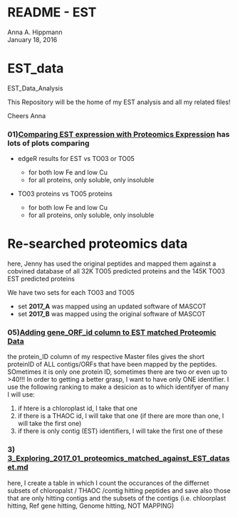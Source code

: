 # README - EST
Anna A. Hippmann  
January 18, 2016  

# EST_data
EST_Data_Analysis

This Repository will be the home of my EST analysis and all my related files!

Cheers
Anna

### 01)[Comparing EST expression with Proteomics Expression](https://github.com/ahippman/EST_data/blob/master/01_Comparing_EST_expression_vs_Proteomic_Expression.md) has lots of plots comparing

* edgeR results for EST vs TO03 or TO05
  + for both low Fe and low Cu
  + for all proteins, only soluble, only insoluble

* TO03 proteins vs TO05 proteins
  + for both low Fe and low Cu
  + for all proteins, only soluble, only insoluble



# Re-searched proteomics data

here, Jenny has used the original peptides and mapped them against a cobvined database of all 32K TO05 predicted proteins and the 145K TO03 EST predicted proteins

We have two sets for each TO03 and TO05

* set __2017_A__ was mapped using an updated software of MASCOT
* set __2017_B__ was mapped using the original software of MASCOT

### 05)[Adding gene_ORF_id column to EST matched Proteomic Data](https://github.com/ahippman/EST_data/blob/master/05_Adding_gene_ORF_id_Column_to_2017_A_EST_mapped_Proteomic_dataset.md)

the protein_ID column of my respective Master files gives the short proteinID of ALL contigs/ORFs that have been mapped by the peptides. SOmetimes it is only one protein ID, sometimes there are two or even up to >40!!! In order to getting a better grasp, I want to have only ONE identifier. I use the following ranking to make a desicion as to which identifyer of many I will use:

1) if htere is a chloroplast id, I take that one
2) if there is a THAOC id, I will take that one (if there are more than one, I will take the first one)
3) if there is only contig (EST) identifiers, I will take the first one of these

### 3) [3_Exploring_2017_01_proteomics_matched_against_EST_dataset.md](https://github.com/ahippman/EST_data/blob/master/3_Exploring_2017_01_proteomics_matched_against_EST_dataset.md)
here, I create a table in which I count the occurances of the differnet subsets of chloropalst / THAOC /contig hitting peptides and save also those that are only hitting contigs and the subsets of the contigs (i.e. chloorplast hitting, Ref gene hitting, Genome hitting, NOT MAPPING)
